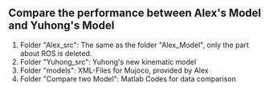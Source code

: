 ## Compare the performance between Alex's Model and Yuhong's Model

1. Folder "Alex_src": The same as the folder "Alex_Model", only the part about ROS is deleted.
2. Folder "Yuhong_src": Yuhong's new kinematic model
3. Folder "models": XML-Files for Mujoco, provided by Alex
4. Folder "Compare two Model": Matlab Codes for data comparison